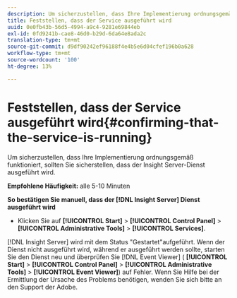 ```yaml
---
description: Um sicherzustellen, dass Ihre Implementierung ordnungsgemäß funktioniert, sollten Sie sicherstellen, dass der Insight Server-Dienst ausgeführt wird.
title: Feststellen, dass der Service ausgeführt wird
uuid: 0e0fb43b-56d5-4994-a9c4-9281e69844eb
exl-id: 0fd9241b-cae8-46d0-b29d-6da64e8ada2c
translation-type: tm+mt
source-git-commit: d9df90242ef96188f4e4b5e6d04cfef196b0a628
workflow-type: tm+mt
source-wordcount: '100'
ht-degree: 13%

---
```


# Feststellen, dass der Service ausgeführt wird{#confirming-that-the-service-is-running}

Um sicherzustellen, dass Ihre Implementierung ordnungsgemäß funktioniert, sollten Sie sicherstellen, dass der Insight Server-Dienst ausgeführt wird.

**Empfohlene Häufigkeit:** alle 5-10 Minuten

**So bestätigen Sie manuell, dass der  [!DNL Insight Server] Dienst ausgeführt wird**

* Klicken Sie auf **[!UICONTROL Start]** > **[!UICONTROL Control Panel]** > **[!UICONTROL Administrative Tools]** > **[!UICONTROL Services]**.

[!DNL Insight Server] wird mit dem Status &quot;Gestartet&quot;aufgeführt. Wenn der Dienst nicht ausgeführt wird, während er ausgeführt werden sollte, starten Sie den Dienst neu und überprüfen Sie [!DNL Event Viewer] ( **[!UICONTROL Start]** > **[!UICONTROL Control Panel]** > **[!UICONTROL Administrative Tools]** > **[!UICONTROL Event Viewer]**) auf Fehler. Wenn Sie Hilfe bei der Ermittlung der Ursache des Problems benötigen, wenden Sie sich bitte an den Support der Adobe.
